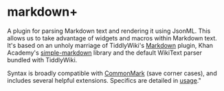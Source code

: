 # markdown+

A plugin for parsing Markdown text and rendering it using JsonML. This allows us
to take advantage of widgets and macros within Markdown text. It's based on an
unholy marriage of TiddlyWiki's
[Markdown](https://tiddlywiki.com/plugins/tiddlywiki/markdown) plugin, Khan
Academy's [simple-markdown](https://github.com/Khan/simple-markdown) library and
the default WikiText parser bundled with TiddlyWiki.

Syntax is broadly compatible with [CommonMark](https://commonmark.org) (save
corner cases), and includes several helpful extensions. Specifics are detailed
in [usage]($:/plugins/noahlange/markdown-plus/usage)."

